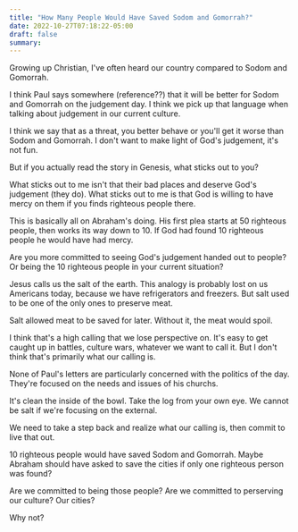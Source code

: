 ```yaml
---
title: "How Many People Would Have Saved Sodom and Gomorrah?"
date: 2022-10-27T07:18:22-05:00
draft: false
summary:  
---
```


Growing up Christian, I've often heard our country compared to Sodom and Gomorrah.

I think Paul says somewhere (reference??) that it will be better for Sodom and Gomorrah on the judgement day. I think we pick up that language when talking about judgement in our current culture.

I think we say that as a threat, you better behave or you'll get it worse than Sodom and Gomorrah. I don't want to make light of God's judgement, it's not fun. 

But if you actually read the story in Genesis, what sticks out to you?

What sticks out to me isn't that their bad places and deserve God's judgement (they do). What sticks out to me is that God is willing to have mercy on them if you finds righteous people there.

This is basically all on Abraham's doing. His first plea starts at 50 righteous people, then works its way down to 10. If God had found 10 righteous people he would have had mercy.

Are you more committed to seeing God's judgement handed out to people? Or being the 10 righteous people in your current situation?

Jesus calls us the salt of the earth. This analogy is probably lost on us Americans today, because we have refrigerators and freezers. But salt used to be one of the only ones to preserve meat.

Salt allowed meat to be saved for later. Without it, the meat would spoil.

I think that's a high calling that we lose perspective on. It's easy to get caught up in battles, culture wars, whatever we want to call it. But I don't think that's primarily what our calling is.

None of Paul's letters are particularly concerned with the politics of the day. They're focused on the needs and issues of his churchs. 

It's clean the inside of the bowl. Take the log from your own eye. We cannot be salt if we're focusing on the external.

We need to take a step back and realize what our calling is, then commit to live that out.

10 righteous people would have saved Sodom and Gomorrah. Maybe Abraham should have asked to save the cities if only one righteous person was found?

Are we committed to being those people? Are we committed to perserving our culture? Our cities?

Why not?
